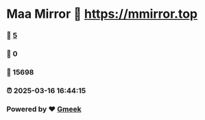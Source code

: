 # Maa Mirror :link: https://mmirror.top 
### :page_facing_up: [5](https://mmirror.top/tag.html) 
### :speech_balloon: 0 
### :hibiscus: 15698 
### :alarm_clock: 2025-03-16 16:44:15 
### Powered by :heart: [Gmeek](https://github.com/Meekdai/Gmeek)

